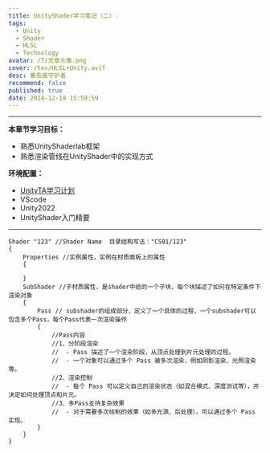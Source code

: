 ```yaml
---
title: UnityShader学习笔记（二）.
tags:
  - Unity
  - Shader
  - HLSL
  - Technology
avatar: /T/文章头像.png
cover: /tex/HLSL+Unity.avif
desc: 番茄酱守护者
recommend: false
published: true
date: 2024-12-19 15:59:59
---
```


---

**本章节学习目标：** 

- 熟悉UnityShaderlab框架
- 熟悉渲染管线在UnityShader中的实现方式



**环境配置：**

- [UnityTA学习计划](http://localhost:4000/2024/12/18/%E5%85%B6%E4%BB%96/UnityTA%E5%AD%A6%E4%B9%A0%E8%AE%A1%E5%88%92/)
- VScode
- Unity2022
- UnityShader入门精要

---



```Shader
Shader "123" //Shader Name  目录结构写法："CS01/123"
{
    Properties //实例属性，实例在材质面板上的属性
    {
        
    }
    SubShader //子材质属性，是shader中给的一个子块，每个块描述了如何在特定条件下渲染对象
    {
        Pass // subshader的组成部分，定义了一个具体的过程，一个subshader可以包含多个Pass，每个Pass代表一次渲染操作
        {
            //Pass内容
            //1、分阶段渲染
            //  - Pass 描述了一个渲染阶段，从顶点处理到片元处理的过程。
            //  - 一个对象可以通过多个 Pass 被多次渲染，例如阴影渲染、光照渲染等。
            //2、渲染控制
            //  - 每个 Pass 可以定义自己的渲染状态（如混合模式、深度测试等），并决定如何处理顶点和片元。
            //3、多Pass支持复杂效果
            //  - 对于需要多次绘制的效果（如多光源、后处理），可以通过多个 Pass 实现。
        }
    }
}
```

